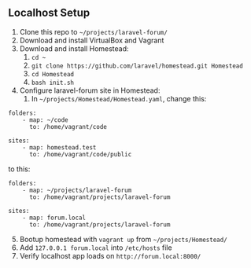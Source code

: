 ## Localhost Setup

1. Clone this repo to `~/projects/laravel-forum/`
2. Download and install VirtualBox and Vagrant
3. Download and install Homestead:
   1. `cd ~`
   2. `git clone https://github.com/laravel/homestead.git Homestead`
   3. `cd Homestead`
   4. `bash init.sh`
4. Configure laravel-forum site in Homestead:
   1. In `~/projects/Homestead/Homestead.yaml`, change this:

```
folders:
    - map: ~/code
      to: /home/vagrant/code

sites:
    - map: homestead.test
      to: /home/vagrant/code/public
```

to this: 

```
folders:
    - map: ~/projects/laravel-forum
      to: /home/vagrant/projects/laravel-forum

sites:
    - map: forum.local
      to: /home/vagrant/projects/laravel-forum
```
5. Bootup homestead with `vagrant up` from `~/projects/Homestead/`
6. Add `127.0.0.1 forum.local` into `/etc/hosts` file
7. Verify localhost app loads on `http://forum.local:8000/`
